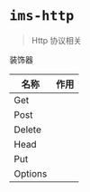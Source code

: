 # `ims-http`

> Http 协议相关

装饰器

| 名称      | 作用 |
|---------|----|
| Get     |    |
| Post    |    |
| Delete  |    |
| Head    |    |
| Put     |    |
| Options |    |
